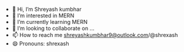 - 👋 Hi, I’m Shreyash kumbhar
- 👀 I’m interested in MERN
- 🌱 I’m currently learning MERN
- 💞️ I’m looking to collaborate on ...
- 📫 How to reach me shreyashkumbhar9@outlook.com/@shrexash
- 😄 Pronouns: shrexash


<!---
shre4ash/shre4ash is a ✨ special ✨ repository because its `README.md` (this file) appears on your GitHub profile.
You can click the Preview link to take a look at your changes.
--->
